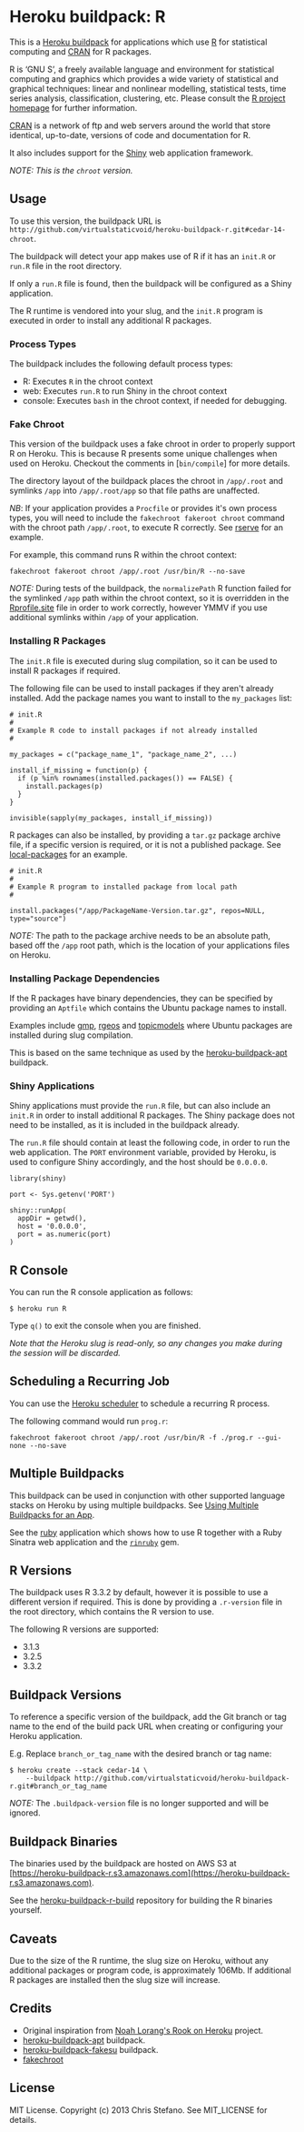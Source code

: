 # Heroku buildpack: R

This is a [Heroku buildpack](http://devcenter.heroku.com/articles/buildpacks) for applications which use
[R](http://www.r-project.org/) for statistical computing and [CRAN](http://cran.r-project.org/) for R packages.

R is ‘GNU S’, a freely available language and environment for statistical computing and graphics which provides
a wide variety of statistical and graphical techniques: linear and nonlinear modelling, statistical tests, time
series analysis, classification, clustering, etc. Please consult
the [R project homepage](http://www.r-project.org/) for further information.

[CRAN](http://cran.r-project.org/) is a network of ftp and web servers around the world that
store identical, up-to-date, versions of code and documentation for R.

It also includes support for the [Shiny](https://shiny.rstudio.com/) web application framework.

_NOTE: This is the `chroot` version._

## Usage

To use this version, the buildpack URL is `http://github.com/virtualstaticvoid/heroku-buildpack-r.git#cedar-14-chroot`.

The buildpack will detect your app makes use of R if it has an `init.R` or `run.R` file in the root directory.

If only a `run.R` file is found, then the buildpack will be configured as a Shiny application.

The R runtime is vendored into your slug, and the `init.R` program is executed in order to install any additional R packages.

### Process Types

The buildpack includes the following default process types:

* R: Executes `R` in the chroot context
* web: Executes `run.R` to run Shiny in the chroot context
* console: Executes `bash` in the chroot context, if needed for debugging.

### Fake Chroot

This version of the buildpack uses a fake chroot in order to properly support R on Heroku. This is because R presents some unique challenges when used on Heroku. Checkout the comments in [`bin/compile`] for more details.

The directory layout of the buildpack places the chroot in `/app/.root` and symlinks `/app` into `/app/.root/app` so that file paths are unaffected.

*NB*: If your application provides a `Procfile` or provides it's own process types, you will need to include the `fakechroot fakeroot chroot` command with the chroot path `/app/.root`, to execute R correctly. See [rserve](test/rserve/Procfile) for an example.

For example, this command runs R within the chroot context:

`fakechroot fakeroot chroot /app/.root /usr/bin/R --no-save`

*NOTE:* During tests of the buildpack, the `normalizePath` R function failed for the symlinked `/app` path within the chroot context, so it is overridden in the [Rprofile.site](bin/Rprofile.site) file in order to work correctly, however YMMV if you use additional symlinks within `/app` of your application.

### Installing R Packages

The `init.R` file is executed during slug compilation, so it can be used to install R packages if required.

The following file can be used to install packages if they aren't already installed. Add the package names you want to install to the `my_packages` list:

```
# init.R
#
# Example R code to install packages if not already installed
#

my_packages = c("package_name_1", "package_name_2", ...)

install_if_missing = function(p) {
  if (p %in% rownames(installed.packages()) == FALSE) {
    install.packages(p)
  }
}

invisible(sapply(my_packages, install_if_missing))
```

R packages can also be installed, by providing a `tar.gz` package archive file, if a specific version is required, or it is not a published package. See [local-packages](test/local-packages) for an example.

```
# init.R
#
# Example R program to installed package from local path
#

install.packages("/app/PackageName-Version.tar.gz", repos=NULL, type="source")
```

*NOTE:* The path to the package archive needs to be an absolute path, based off the `/app` root path, which is the location of your applications files on Heroku.

### Installing Package Dependencies

If the R packages have binary dependencies, they can be specified by providing an `Aptfile` which contains the Ubuntu package names to install.

Examples include [gmp](test/gmp/Aptfile), [rgeos](test/rgeos/Aptfile) and [topicmodels](test/topicmodels/Aptfile) where Ubuntu packages are installed during slug compilation.

This is based on the same technique as used by the [heroku-buildpack-apt](https://elements.heroku.com/buildpacks/heroku/heroku-buildpack-apt) buildpack.

### Shiny Applications

Shiny applications must provide the `run.R` file, but can also include an `init.R` in order to install additional R packages. The Shiny package does not need to be installed, as it is included in the buildpack already.

The `run.R` file should contain at least the following code, in order to run the web application. The `PORT` environment variable, provided by Heroku, is used to configure Shiny accordingly, and the host should be `0.0.0.0`.

```
library(shiny)

port <- Sys.getenv('PORT')

shiny::runApp(
  appDir = getwd(),
  host = '0.0.0.0',
  port = as.numeric(port)
)
```

## R Console

You can run the R console application as follows:

```
$ heroku run R
```

Type `q()` to exit the console when you are finished.

_Note that the Heroku slug is read-only, so any changes you make during the session will be discarded._

## Scheduling a Recurring Job

You can use the [Heroku scheduler](https://addons.heroku.com/scheduler) to schedule a recurring R process.

The following command would run `prog.r`:

`fakechroot fakeroot chroot /app/.root /usr/bin/R -f ./prog.r --gui-none --no-save`

## Multiple Buildpacks

This buildpack can be used in conjunction with other supported language stacks on Heroku by using multiple buildpacks. See [Using Multiple Buildpacks for an App](https://devcenter.heroku.com/articles/using-multiple-buildpacks-for-an-app).

See the [ruby](test/ruby) application which shows how to use R together with a Ruby Sinatra web application and the [`rinruby`](https://rubygems.org/gems/rinruby) gem.

## R Versions

The buildpack uses R 3.3.2 by default, however it is possible to use a different version if required. This is done by providing a `.r-version` file in the root directory, which contains the R version to use.

The following R versions are supported:

* 3.1.3
* 3.2.5
* 3.3.2

## Buildpack Versions

To reference a specific version of the buildpack, add the Git branch or tag name to the end of the build pack URL when creating or configuring your Heroku application.

E.g. Replace `branch_or_tag_name` with the desired branch or tag name:

```
$ heroku create --stack cedar-14 \
    --buildpack http://github.com/virtualstaticvoid/heroku-buildpack-r.git#branch_or_tag_name
```

*NOTE:* The `.buildpack-version` file is no longer supported and will be ignored.

## Buildpack Binaries

The binaries used by the buildpack are hosted on AWS S3 at [https://heroku-buildpack-r.s3.amazonaws.com](https://heroku-buildpack-r.s3.amazonaws.com).

See the [heroku-buildpack-r-build](https://github.com/virtualstaticvoid/heroku-buildpack-r-build) repository for building the R binaries yourself.

## Caveats

Due to the size of the R runtime, the slug size on Heroku, without any additional packages or program code, is approximately 106Mb.
If additional R packages are installed then the slug size will increase.

## Credits

* Original inspiration from [Noah Lorang's Rook on Heroku](https://github.com/noahhl/rookonheroku) project.
* [heroku-buildpack-apt](https://elements.heroku.com/buildpacks/heroku/heroku-buildpack-apt) buildpack.
* [heroku-buildpack-fakesu](https://github.com/fabiokung/heroku-buildpack-fakesu) buildpack.
* [fakechroot](https://github.com/dex4er/fakechroot)

## License

MIT License. Copyright (c) 2013 Chris Stefano. See MIT_LICENSE for details.
